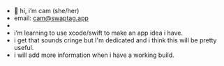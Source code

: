- 👋 hi, i’m cam (she/her)
- email: cam@swaptag.app
- 
- i’m learning to use xcode/swift to make an app idea i have.
- i get that sounds cringe but I'm dedicated and i think this will be pretty useful.
- i will add more information when i have a working build. 
